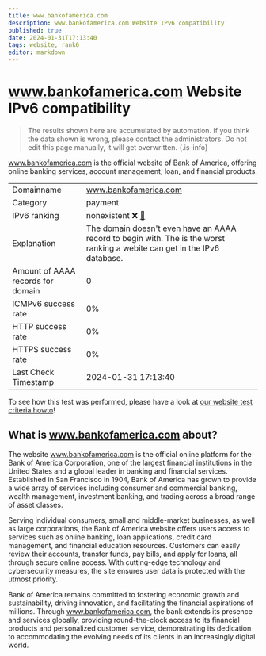 ```yaml
---
title: www.bankofamerica.com
description: www.bankofamerica.com Website IPv6 compatibility
published: true
date: 2024-01-31T17:13:40
tags: website, rank6
editor: markdown
---
```


# www.bankofamerica.com Website IPv6 compatibility

> The results shown here are accumulated by automation. If you think the data shown is wrong, please contact the administrators. 
> Do not edit this page manually, it will get overwritten.
{.is-info}

www.bankofamerica.com is the official website of Bank of America, offering online banking services, account management, loan, and financial products.


|   |   |
| - | - |
| Domainname | www.bankofamerica.com
| Category | payment |
| IPv6 ranking | nonexistent :x: [🔗](/howto/ranking) |
| Explanation | The domain doesn't even have an AAAA record to begin with. The is the worst ranking a webite can get in the IPv6 database. |
| Amount of AAAA records for domain | 0 |
| ICMPv6 success rate | 0%|
| HTTP success rate | 0% |
| HTTPS success rate | 0% |
| Last Check Timestamp | 2024-01-31 17:13:40 |

To see how this test was performed, please have a look at [our website test criteria howto](/howto/testcriteria/website)!


## What is www.bankofamerica.com about?
The website www.bankofamerica.com is the official online platform for the Bank of America Corporation, one of the largest financial institutions in the United States and a global leader in banking and financial services. Established in San Francisco in 1904, Bank of America has grown to provide a wide array of services including consumer and commercial banking, wealth management, investment banking, and trading across a broad range of asset classes.

Serving individual consumers, small and middle-market businesses, as well as large corporations, the Bank of America website offers users access to services such as online banking, loan applications, credit card management, and financial education resources. Customers can easily review their accounts, transfer funds, pay bills, and apply for loans, all through secure online access. With cutting-edge technology and cybersecurity measures, the site ensures user data is protected with the utmost priority.

Bank of America remains committed to fostering economic growth and sustainability, driving innovation, and facilitating the financial aspirations of millions. Through www.bankofamerica.com, the bank extends its presence and services globally, providing round-the-clock access to its financial products and personalized customer service, demonstrating its dedication to accommodating the evolving needs of its clients in an increasingly digital world.


